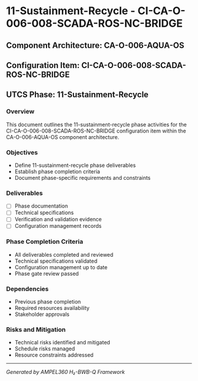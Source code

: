 # 11-Sustainment-Recycle - CI-CA-O-006-008-SCADA-ROS-NC-BRIDGE

## Component Architecture: CA-O-006-AQUA-OS
## Configuration Item: CI-CA-O-006-008-SCADA-ROS-NC-BRIDGE
## UTCS Phase: 11-Sustainment-Recycle

### Overview
This document outlines the 11-sustainment-recycle phase activities for the CI-CA-O-006-008-SCADA-ROS-NC-BRIDGE configuration item within the CA-O-006-AQUA-OS component architecture.

### Objectives
- Define 11-sustainment-recycle phase deliverables
- Establish phase completion criteria
- Document phase-specific requirements and constraints

### Deliverables
- [ ] Phase documentation
- [ ] Technical specifications
- [ ] Verification and validation evidence
- [ ] Configuration management records

### Phase Completion Criteria
- All deliverables completed and reviewed
- Technical specifications validated
- Configuration management up to date
- Phase gate review passed

### Dependencies
- Previous phase completion
- Required resources availability
- Stakeholder approvals

### Risks and Mitigation
- Technical risks identified and mitigated
- Schedule risks managed
- Resource constraints addressed

---
*Generated by AMPEL360 H₂-BWB-Q Framework*
